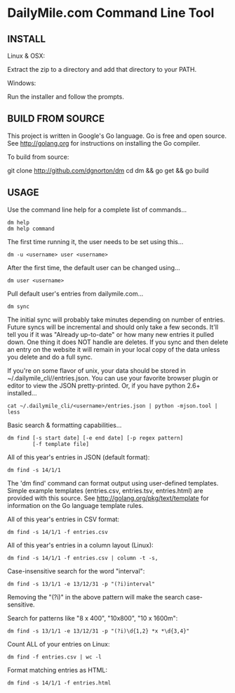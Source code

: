 DailyMile.com Command Line Tool
===============================


INSTALL
-------

Linux & OSX:

  Extract the zip to a directory and add that directory to your PATH.

Windows:

  Run the installer and follow the prompts.


BUILD FROM SOURCE
-----------------

This project is written in Google's Go language.  Go is free and open source.  See http://golang.org for instructions on installing the Go compiler.

To build from source:

git clone http://github.com/dgnorton/dm
cd dm && go get && go build


USAGE
-----

Use the command line help for a complete list of commands...

    dm help
    dm help command

The first time running it, the user needs to be set using this...

    dm -u <username> user <username>

After the first time, the default user can be changed using...

    dm user <username>

Pull default user's entries from dailymile.com...

    dm sync

The initial sync will probably take minutes depending on number of entries.  Future syncs will be incremental and should only take a few seconds.  It'll tell you if it was "Already up-to-date" or how many new entries it pulled down.  One thing it does NOT handle are deletes.  If you sync and then delete an entry on the website it will remain in your local copy of the data unless you delete and do a full sync. 

If you're on some flavor of unix, your data should be stored in ~/.dailymile_cli/<username>/entries.json.  You can use your favorite browser plugin or editor to view the JSON pretty-printed.  Or, if you have python 2.6+ installed...

    cat ~/.dailymile_cli/<username>/entries.json | python -mjson.tool | less

Basic search & formatting capabilities...

    dm find [-s start date] [-e end date] [-p regex pattern]
            [-f template file]

All of this year's entries in JSON (default format):

    dm find -s 14/1/1

The 'dm find' command can format output using user-defined templates.
Simple example templates (entries.csv, entries.tsv, entries.html) are provided
with this source.  See http://golang.org/pkg/text/template for information
on the Go language template rules.

All of this year's entries in CSV format:

    dm find -s 14/1/1 -f entries.csv

All of this year's entries in a column layout (Linux):

    dm find -s 14/1/1 -f entries.csv | column -t -s,

Case-insensitive search for the word "interval":

    dm find -s 13/1/1 -e 13/12/31 -p "(?i)interval"
Removing the "(?i)" in the above pattern will make the search case-sensitive.

Search for patterns like "8 x 400", "10x800", "10 x 1600m":

    dm find -s 13/1/1 -e 13/12/31 -p "(?i)\d{1,2} *x *\d{3,4}"

Count ALL of your entries on Linux:

    dm find -f entries.csv | wc -l

Format matching entries as HTML:

    dm find -s 14/1/1 -f entries.html
